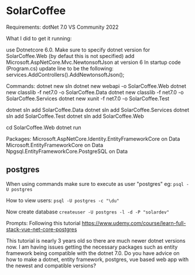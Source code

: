# SolarCoffee

Requirements:
dotNet 7.0
VS Community 2022

What I did to get it running:

use Dotnetcore 6.0. Make sure to specify dotnet version for SolarCoffee.Web (by defaut this is not specified)
add Microsoft.AspNetCore.Mvc.NewtonsoftJson at version 6
In startup code (Program.cs) update line to be the following: services.AddControllers().AddNewtonsoftJson();

Commands:
dotnet new sln
dotnet new webapi -o SolarCoffee.Web
dotnet new classlib -f net7.0 -o SolarCoffee.Data
dotnet new classlib -f net7.0 -o SolarCoffee.Services
dotnet new xunit -f net7.0 -o SolarCoffee.Test

dotnet sln add SolarCoffee.Data
dotnet sln add SolarCoffee.Services
dotnet sln add SolarCoffee.Test
dotnet sln add SolarCoffee.Web

cd SolarCoffee.Web
dotnet run

Packages:
Microsoft.AspNetCore.Identity.EntityFrameworkCore on Data
Microsoft.EntityFrameworkCore on Data
Npgsql.EntityFrameworkCore.PostgreSQL on Data

## postgres
When using commands make sure to execute as user "postgres" eg:
`psql -U postgres`

How to view users:
`psql -U postgres -c "\du"`

Now create database
`createuser -U postgres -l -d -P "solardev"`


Prompts:
Following this tutorial https://www.udemy.com/course/learn-full-stack-vue-net-core-postgres

This tutorial is nearly 3 years old so there are much newer dotnet versions now. I am having issues getting the necessary packages such as entity framework being compatible with the dotnet 7.0. Do you have advice on how to make a dotnet, entity framework, postgres, vue based web app with the newest and compatible versions?
